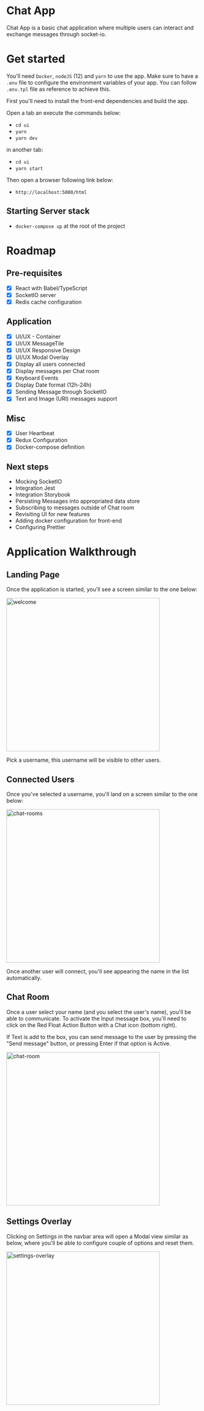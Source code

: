 # Chat App

Chat App is a basic chat application where multiple users can interact and exchange messages through socket-io.

# Get started

You'll need `Docker`, `nodeJS` (12) and `yarn` to use the app. Make sure to have a `.env` file to configure the environment variables of your app. You can follow `.env.tpl` file as reference to achieve this.

First you'll need to install the front-end dependencies and build the app.

Open a tab an execute the commands below:
- `cd ui`
- `yarn`
- `yarn dev`

in another tab:
- `cd ui`
- `yarn start`

Then open a browser following link below:
- `http://localhost:5000/html`

## Starting Server stack

- `docker-compose up` at the root of the project


# Roadmap

## Pre-requisites
 - [x] React with Babel/TypeScript
 - [x] SocketIO server
 - [x] Redis cache configuration

## Application
 - [x] UI/UX - Container
 - [x] UI/UX MessageTile
 - [x] UI/UX Responsive Design
 - [x] UI/UX Modal Overlay
 - [x] Display all users connected
 - [x] Display messages per Chat room
 - [x] Keyboard Events
 - [x] Display Date format (12h-24h)
 - [x] Sending Message through SocketIO
 - [x] Text and Image (URI) messages support

## Misc
 - [x] User Heartbeat
 - [x] Redux Configuration
 - [x] Docker-compose definition

## Next steps
- Mocking SocketIO
- Integration Jest
- Integration Storybook
- Persisting Messages into appropriated data store
- Subscribing to messages outside of Chat room
- Revisiting UI for new features
- Adding docker configuration for front-end
- Configuring Prettier

# Application Walkthrough

## Landing Page

Once the application is started, you'll see a screen similar to the one below:

<img src="https://i.ibb.co/QKZm7dS/welcome.png" alt="welcome" border="0" width="400">

Pick a username, this username will be visible to other users.

## Connected Users

Once you've selected a username, you'll land on a screen similar to the one below:

<img src="https://i.ibb.co/X21vrQW/chat-rooms.png" alt="chat-rooms" border="0" width="400">

Once another user will connect, you'll see appearing the name in the list automatically.

## Chat Room

Once a user select your name (and you select the user's name), you'll be able to communicate.
To activate the Input message box, you'll need to click on the Red Float Action Button with a Chat icon (bottom right).

If Text is add to the box, you can send message to the user by pressing the "Send message" button, or pressing Enter if that option is Active.

<img src="https://i.ibb.co/VLGHMH8/chat-room.png" alt="chat-room" border="0" width="400">

## Settings Overlay

Clicking on Settings in the navbar area will open a Modal view similar as below, where you'll be able to configure couple of options and reset them.

<img src="https://i.ibb.co/0j8JB7t/settings-overlay.png" alt="settings-overlay" border="0" width="400">